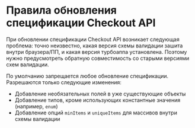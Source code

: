 # Правила обновления спецификации Checkout API

При обновлении спецификации Checkout API возникает следующая проблема: точно неизвестно, какая версия схемы валидации зашита внутри браузера/ПП, и какая версия турбоаппа установлена. Поэтому нужно предусмотреть обратную совместимость со старыми версиями схем валидации. 

По умолчанию запрещается любое обновление спецификации. Разрешаются только следующие изменения:
- Добавление необязательных полей в уже существующие объекты
- Добавление типов, кроме использующих константные значения (например, `enum`)
- Добавление опций `minItems` и `uniqueItems` для массивов внутри схемы валидации
